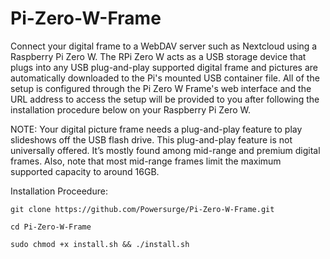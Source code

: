 # Pi-Zero-W-Frame

Connect your digital frame to a WebDAV server such as Nextcloud using a Raspberry Pi Zero W. The RPi Zero W acts as a USB storage device that plugs into any USB plug-and-play supported digital frame and pictures are automatically downloaded to the Pi's mounted USB container file. All of the setup is configured through the Pi Zero W Frame's web interface and the URL address to access the setup will be provided to you after following the installation procedure below on your Raspberry Pi Zero W.

NOTE: Your digital picture frame needs a plug-and-play feature to play slideshows off the USB flash drive. This plug-and-play feature is not universally offered. It’s mostly found among mid-range and premium digital frames. Also, note that most mid-range frames limit the maximum supported capacity to around 16GB. 

Installation Proceedure:

    git clone https://github.com/Powersurge/Pi-Zero-W-Frame.git

    cd Pi-Zero-W-Frame

    sudo chmod +x install.sh && ./install.sh
